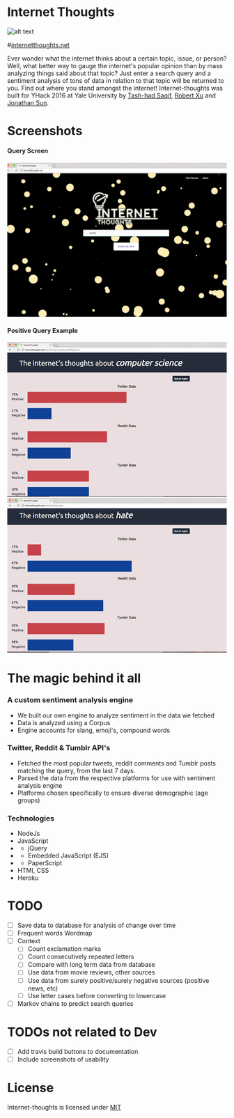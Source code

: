 # Internet Thoughts

![alt text](https://github.com/tash-had/YHack_2016/blob/master/views/photos/logoInnerShadow.png?raw=true "Oh my.... what a beautiful Readme")

#[internetthoughts.net](http://internetthoughts.net/)

Ever wonder what the internet thinks about a certain topic, issue, or person? Well, what better way to gauge the internet's popular opinion than by mass analyzing things said about that topic? Just enter a search query and a sentiment analysis of tons of data in relation to that topic will be returned to you. Find out where you stand amongst the internet! Internet-thoughts was built for YHack 2016 at Yale University by [Tash-had Saqif](https://tash-had.com), [Robert Xu](http://robxu.me) and [Jonathan Sun](http://jonathan.solar).

# Screenshots 
#### Query Screen
![Query Screen](/img/1_query_screen.jpg?raw=true "Query Screen")

#### Positive Query Example
![Positive Query](/img/pos_query.jpg?&raw=true "Positive Query") ![Negative Query](/img/neg_query.jpg?raw=true "Negative Query")


# The magic behind it all

### A custom sentiment analysis engine   
* We built our own engine to analyze sentiment in the data we fetched
* Data is analyzed using a Corpus
* Engine accounts for slang, emoji's, compound words  

### Twitter, Reddit & Tumblr API's   
* Fetched the most popular tweets, reddit comments and Tumblr posts matching the query, from the last 7 days.   
* Parsed the data from the respective platforms for use with sentiment analysis engine
* Platforms chosen specifically to ensure diverse demographic (age groups)

### Technologies   
* NodeJs
* JavaScript
* * jQuery
* * Embedded JavaScript (EJS) 
* * PaperScript 
* HTMl, CSS
* Heroku

# TODO  
- [ ] Save data to database for analysis of change over time
- [ ] Frequent words Wordmap
- [ ] Context
  - [ ] Count exclamation marks
  - [ ] Count consecutively repeated letters
  - [ ] Compare with long term data from database
  - [ ] Use data from movie reviews, other sources
  - [ ] Use data from surely positive/surely negative sources (positive news, etc)
  - [ ] Use letter cases before converting to lowercase
- [ ] Markov chains to predict search queries

# TODOs not related to Dev
- [ ] Add travis build buttons to documentation
- [ ] Include screenshots of usability

# License
Internet-thoughts is licensed under [MIT](https://opensource.org/licenses/MIT)
